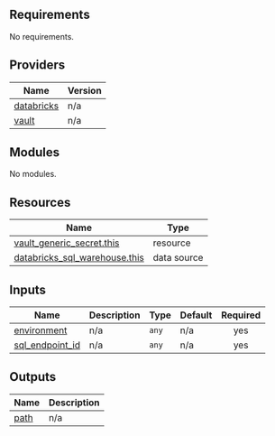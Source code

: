<!-- BEGIN_TF_DOCS -->
## Requirements

No requirements.

## Providers

| Name | Version |
|------|---------|
| <a name="provider_databricks"></a> [databricks](#provider\_databricks) | n/a |
| <a name="provider_vault"></a> [vault](#provider\_vault) | n/a |

## Modules

No modules.

## Resources

| Name | Type |
|------|------|
| [vault_generic_secret.this](https://registry.terraform.io/providers/hashicorp/vault/latest/docs/resources/generic_secret) | resource |
| [databricks_sql_warehouse.this](https://registry.terraform.io/providers/databricks/databricks/latest/docs/data-sources/sql_warehouse) | data source |

## Inputs

| Name | Description | Type | Default | Required |
|------|-------------|------|---------|:--------:|
| <a name="input_environment"></a> [environment](#input\_environment) | n/a | `any` | n/a | yes |
| <a name="input_sql_endpoint_id"></a> [sql\_endpoint\_id](#input\_sql\_endpoint\_id) | n/a | `any` | n/a | yes |

## Outputs

| Name | Description |
|------|-------------|
| <a name="output_path"></a> [path](#output\_path) | n/a |
<!-- END_TF_DOCS -->
